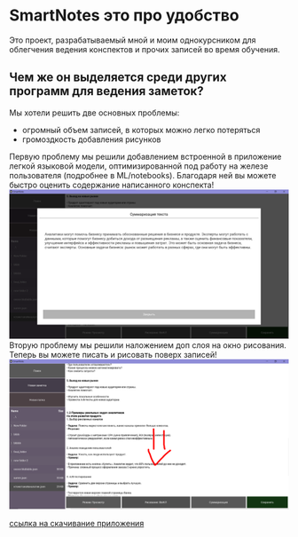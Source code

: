 # SmartNotes это про удобство
Это проект, разрабатываемый мной и моим однокурсником для облегчения ведения конспектов и прочих записей во время обучения.

## Чем же он выделяется среди других программ для ведения заметок?
Мы хотели решить две основных проблемы:
- огромный объем записей, в которых можно легко потеряться
- громоздкость добавления рисунков

Первую проблему мы решили добавлением встроенной в приложение легкой языковой модели, оптимизированной под работу на железе пользователя (подробнее в ML/notebooks). Благодаря ней вы можете быстро оценить содержание написанного конспекта!
![img_2.png](images/img_2.png)
Вторую проблему мы решили наложением доп слоя на окно рисования. Теперь вы можете писать и рисовать поверх записей!
![img_1.png](images/img_1.png)

[ссылка на скачивание приложения](https://drive.google.com/drive/folders/18TkAUoISElti_nrq3maMEIn_73YyUV-E?usp=sharing)
